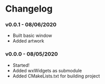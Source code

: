 # Changelog

### v0.0.1 - 08/06/2020
- Built basic window
- Added artwork

### v0.0.0 - 08/05/2020
- Started!
- Added wxWidgets as submodule
- Added CMakeLists.txt for building project